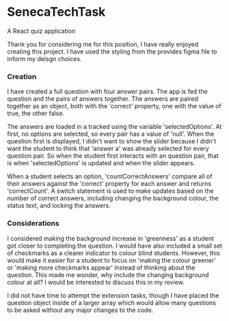 # SenecaTechTask
A React quiz application

Thank you for considering me for this position, I have really enjoyed creating this project.
I have used the styling from the provides figma file to inform my deisgn choices.

### Creation
I have created a full question with four answer pairs. The app is fed the question and the pairs of answers together. The answers are paired together as an object, both with the 'correct' property, one with the value of true, the other false.

The answers are loaded in a tracked using the variable 'selectedOptions'. At first, no options are selected, so every pair has a value of 'null'. When the question first is displayed, I didn't want to show the slider because I didn't want the student to think that 'answer a' was already selected for every question pair. So when the student first interacts with an question pair, that is when 'selectedOptions' is updated and when the slider appears.

When a student selects an option, 'countCorrectAnswers' compare all of their answers against the 'correct' property for each answer and returns 'correctCount'. A switch statement is used to make updates based on the number of correct answers, including changing the background colour, the status text, and locking the answers.

### Considerations
I considered making the background increase in 'greenness' as a student got closer to completing the question. I would have also included a small set of checkmarks as a clearer indicator to colour blind students. However, this would make it easier for a student to focus on 'making the colour greener' or 'making more checkmarks appear' instead of thinking about the question. This made me wonder, why include the changing background colour at all? I would be interested to discuss this in my review.

I did not have time to attempt the extension tasks, though I have placed the question object inside of a larger array which would allow many questions to be asked without any major changes to the code.
